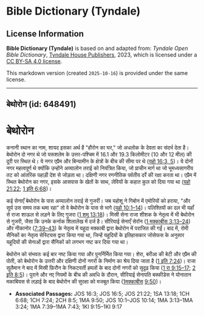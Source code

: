 # Bible Dictionary (Tyndale)

## License Information

**Bible Dictionary (Tyndale)** is based on and adapted from: _Tyndale Open Bible Dictionary_, [Tyndale House Publishers](https://tyndaleopenresources.com/), 2023, which is licensed under a [CC BY-SA 4.0 license](https://creativecommons.org/licenses/by-sa/4.0/legalcode.en).

This markdown version (created `2025-10-16`) is provided under the same license.



--------------------------------

## बेथोरोन (id: 648491)

बेथोरोन
=======

कनानी स्थान का नाम, शायद इसका अर्थ है "हौरोन का घर," जो अधलोक के देवता का संदर्भ देता है। बेथोरोन दो नगर थे जो यरूशलेम के उत्तर\-पश्चिम में 16\.1 और 19\.3 किलोमीटर (10 और 12 मील) की दूरी पर स्थित थे। ये नगर एप्रैम और बिन्यामीन के क्षेत्रों के बीच की सीमा पर थे ([यहो 16:3, 5](https://ref.ly/Josh16:3,Josh16:5))। ये दोनों नगर महत्वपूर्ण थे क्योंकि उन्होंने अय्यालोन तराई को नियंत्रित किया, जो प्राचीन मार्ग था जो भूमध्यसागरीय तट को आंतरिक पहाड़ी देश से जोड़ता था। दक्षिणी नगर रणनीतिक पर्वतीय दर्रे की रक्षा करता था। एप्रैम में स्थित बेथोरोन का नगर, इसके आसपास के खेतों के साथ, लेवियों के कहात कुल को दिया गया था ([यहो 21:22](https://ref.ly/Josh21:22); [1 इति 6:68](https://ref.ly/1Chr6:68))।

कई सेनाएँ बेथोरोन के पास अय्यालोन तराई से गुजरीं। जब यहोशू ने गिबोन में एमोरियों को हराया, "और सूर्य उस समय तक थमा रहा" तो वे बेथोरोन के पास से भागे ([यहो 10:1–14](https://ref.ly/Josh10:1-Josh10:14))। पलिश्तियों का दल भी यहाँ से राजा शाऊल से लड़ने के लिए गुजरा ([1 शमू 13:18](https://ref.ly/1Sam13:18))। मिस्री सेना राजा शीशक के नेतृत्व में भी बेथोरोन से गुजरी, जैसा कि उनके कर्नाक शिलालेख में दर्ज है। सीरियाई सेनाएँ सेरॉन ([1 मक्काबीस 3:13–24](https://ref.ly/1Macc3:13-1Macc3:24)) और नीकानोर ([7:39–43](https://ref.ly/1Macc7:39-1Macc7:43)) के नेतृत्व में यहूदा मक्काबी द्वारा बेथोरोन में पराजित की गईं। बाद में, रोमी सैनिकों का नेतृत्व सेस्टियस द्वारा किया गया था, जिन्हें यहूदियों के इतिहासकार जोसेफस के अनुसार यहूदियों की सेनाओं द्वारा सैनिकों को लगभग नष्ट कर दिया गया था।

बेथोरोन को संभवतः कई बार नष्ट किया गया और पुनर्निर्मित किया गया। शेरा, बरीआ की बेटी और एप्रैम की पोती, को बेथोरोन के उत्तरी और दक्षिणी दोनों नगरों के निर्माण का श्रेय दिया जाता है ([1 इति 7:24](https://ref.ly/1Chr7:24))। राजा सुलैमान ने बाद में मिस्री फ़िरौन के निकटवर्ती हमलों के बाद दोनों नगरों को सुदृढ़ किया ([1 रा 9:15–17](https://ref.ly/1Kgs9:15-1Kgs9:17); [2 इति 8:5](https://ref.ly/2Chr8:5))। पुराने और नए नियमों के बीच की अवधि के दौरान, सीरियाई सेनापति बक्कीडेस ने योनातान मकाबियस से लड़ाई के बाद बेथोरोन की सुरक्षा को मजबूत किया ([1](https://ref.ly/1Macc9:50)[मक्काबीस](https://ref.ly/1Macc3:13-1Macc3:24) [9:50](https://ref.ly/1Macc9:50))।

* **Associated Passages:** JOS 16:3; JOS 16:5; JOS 21:22; 1SA 13:18; 1CH 6:68; 1CH 7:24; 2CH 8:5; 1MA 9:50; JOS 10:1–JOS 10:14; 1MA 3:13–1MA 3:24; 1MA 7:39–1MA 7:43; 1KI 9:15–1KI 9:17

